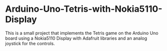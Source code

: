 # Arduino-Uno-Tetris-with-Nokia5110-Display
This is a small project that implements the Tetris game on the Arduino Uno board using a Nokia5110 Display with Adafruit libraries and an analog joystick for the controls.
